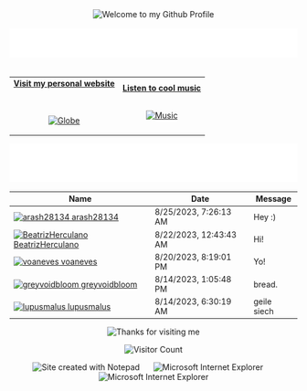 <!-- "Hero" Header -->
<div align="center">
  <img src="https://github.com/BrunnerLivio/brunnerlivio/blob/master/images/welcome.png?raw=true" style="max-width: 100%;" alt="Welcome to my Github Profile" />
  <br />
  <br />
  <img height="50" alt="My Name is Livio and I like Node.js" src="images/personal_note.svg" />
  <br />
  <br />

</div>

<!-- Social -->
<table width="100%" align="center">
<tr>
<td align="center">
<a href="https://brunnerliv.io">
<strong>Visit my personal website </strong>
<br />
<br />
<br />

<p>

<img alt="Globe" height="80" src="images/globe.gif">
</a>
</p>

</td>


<td align="center">
<a href="https://www.youtube.com/watch?v=3YxaaGgTQYM&ab_channel=EvanescenceVEVO">
<strong>Listen to cool music</strong>
<br />
<br />


<p>
<img height="100" alt="Music" src="images/music.gif"> 
</a>
</p>

</td>
</tr>
</table>

<div align="center">
<a href="https://github.com/BrunnerLivio/brunnerlivio/issues/62#issuecomment-new"><img src="images/guestbook.svg"></a> 
</div>

<!-- Guestbook -->
| Name | Date | Message |
|---|---|---|
| <a href="https://github.com/arash28134"><img width="24" src="https://avatars.githubusercontent.com/u/74412308?s=24&u=f6a344a197ee87e3b0316ce74d1662677cab27e2&v=4" alt="arash28134" /> arash28134</a> |8/25/2023, 7:26:13 AM|Hey :)|
| <a href="https://github.com/BeatrizHerculano"><img width="24" src="https://avatars.githubusercontent.com/u/15809077?s=24&u=87c4bad10f344e590e95ddf4905f7fdac5ae2c25&v=4" alt="BeatrizHerculano" /> BeatrizHerculano</a> |8/22/2023, 12:43:43 AM|Hi!|
| <a href="https://github.com/voaneves"><img width="24" src="https://avatars.githubusercontent.com/u/12961202?s=24&u=d181664d3cc14ee6c83c2520e8cb7e0ff2d6a5a7&v=4" alt="voaneves" /> voaneves</a> |8/20/2023, 8:19:01 PM|Yo!|
| <a href="https://github.com/greyvoidbloom"><img width="24" src="https://avatars.githubusercontent.com/u/140001478?s=24&u=79725bfce4516bffc9d976fd012ca614d5cb719d&v=4" alt="greyvoidbloom" /> greyvoidbloom</a> |8/14/2023, 1:05:48 PM|bread.|
| <a href="https://github.com/lupusmalus"><img width="24" src="https://avatars.githubusercontent.com/u/57411634?s=24&u=2ded8e115632c8d1bb1cc4c502df4d1b2f20cf03&v=4" alt="lupusmalus" /> lupusmalus</a> |8/14/2023, 6:30:19 AM|geile siech|
<!-- /Guestbook -->

<!-- Footer -->

<div align="center">

<img height="120" alt="Thanks for visiting me" width="100%" src="https://raw.githubusercontent.com/BrunnerLivio/brunnerlivio/master/images/marquee.svg" />
<br />

![Visitor Count](https://profile-counter.glitch.me/brunnerlivio/count.svg)


<img src="https://raw.githubusercontent.com/BrunnerLivio/brunnerlivio/master/images/notepad.gif" alt="Site created with Notepad" height="30" />
<!-- "margin-right: whatever;" -->
<span>&nbsp;&nbsp;&nbsp;&nbsp;</span>  
<img src="https://raw.githubusercontent.com/BrunnerLivio/brunnerlivio/master/images/ie_logo.gif" alt="Microsoft Internet Explorer" />
<span>&nbsp;&nbsp;&nbsp;&nbsp;</span>  
<img src="https://raw.githubusercontent.com/BrunnerLivio/brunnerlivio/master/images/noframes.gif" alt="Microsoft Internet Explorer" />

</div>
